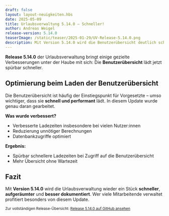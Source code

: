 ```yaml
---
draft: false
layout: layout-neuigkeiten.hbs
date: 2025-05-09
title: Urlaubsverwaltung 5.14.0 – Schneller!
author: Andreas Weigel
release-version: 5.14.0
teaserImage: /static/teaser/2025-01-29/UV-Release-5.14.0.png
description: Mit Version 5.14.0 wird die Benutzerübersicht deutlich schneller geladen, veralteter Code entfernt.
---
```


**Release 5.14.0** der Urlaubsverwaltung bringt einige gezielte Verbesserungen unter der Haube mit sich: Die **Benutzerübersicht** lädt jetzt spürbar schneller.

<!-- more -->

## Optimierung beim Laden der Benutzerübersicht

Die Benutzerübersicht ist häufig der Einstiegspunkt für Vorgesetzte – umso wichtiger, dass sie **schnell und performant** lädt. In diesem Update wurde genau daran gearbeitet.

**Was wurde verbessert?**

- Verbesserte Ladezeiten insbesondere bei vielen Nutzer:innen
- Reduzierung unnötiger Berechnungen
- Datenbankzugriffe optimiert

**Ergebnis:**

- Spürbar schnellere Ladezeiten bei Zugriff auf die Benutzerübersicht
- Mehr Übersicht ohne Wartezeit

## Fazit

Mit **Version 5.14.0** wird die Urlaubsverwaltung wieder ein Stück **schneller**, **aufgeräumter** und **besser dokumentiert**. Wer viele Mitarbeitende verwaltet profitiert besonders von diesem Update.

<sub>Zur vollständigen Release-Übersicht: [Release 5.14.0 auf GitHub ansehen](https://github.com/urlaubsverwaltung/urlaubsverwaltung/releases/tag/urlaubsverwaltung-5.14.0)</sub>
